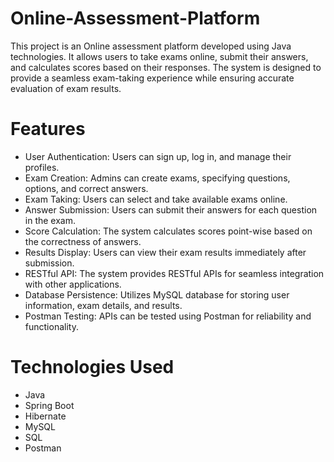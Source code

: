 # Online-Assessment-Platform
This project is an Online assessment platform developed using Java technologies. It allows users to take exams online, submit their answers, and calculates scores based on their responses. The system is designed to provide a seamless exam-taking experience while ensuring accurate evaluation of exam results.

# Features
- User Authentication: Users can sign up, log in, and manage their profiles.
- Exam Creation: Admins can create exams, specifying questions, options, and correct answers.
- Exam Taking: Users can select and take available exams online.
- Answer Submission: Users can submit their answers for each question in the exam.
- Score Calculation: The system calculates scores point-wise based on the correctness of answers.
- Results Display: Users can view their exam results immediately after submission. 
- RESTful API: The system provides RESTful APIs for seamless integration with other applications.
- Database Persistence: Utilizes MySQL database for storing user information, exam details, and results.
- Postman Testing: APIs can be tested using Postman for reliability and functionality.

# Technologies Used
- Java
- Spring Boot
- Hibernate
- MySQL
- SQL
- Postman
